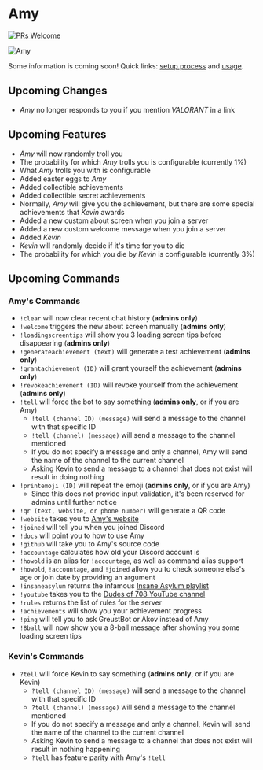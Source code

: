 # Amy

[![PRs Welcome](https://img.shields.io/badge/PRs-welcome-brightgreen.svg?style=flat-square)](http://makeapullrequest.com)

![Amy](https://i.imgur.com/q2YAmF5.png)

Some information is coming soon! Quick links: [setup process](setup) and [usage](usage).

## Upcoming Changes

* *Amy* no longer responds to you if you mention *VALORANT* in a link

## Upcoming Features

* *Amy* will now randomly troll you
* The probability for which *Amy* trolls you is configurable (currently 1%)
* What *Amy* trolls you with is configurable
* Added easter eggs to *Amy*
* Added collectible achievements
* Added collectible secret achievements
* Normally, *Amy* will give you the achievement, but there are some special achievements that *Kevin* awards
* Added a new custom about screen when you join a server
* Added a new custom welcome message when you join a server
* Added *Kevin*
* *Kevin* will randomly decide if it's time for you to die
* The probability for which you die by *Kevin* is configurable (currently 3%)

## Upcoming Commands

### Amy's Commands

* `!clear` will now clear recent chat history (**admins only**)
* `!welcome` triggers the new about screen manually (**admins only**)
* `!loadingscreentips` will show you 3 loading screen tips before disappearing (**admins only**)
* `!generateachievement (text)` will generate a test achievement (**admins only**)
* `!grantachievement (ID)` will grant yourself the achievement (**admins only**)
* `!revokeachievement (ID)` will revoke yourself from the achievement (**admins only**)
* `!tell` will force the bot to say something (**admins only**, or if you are Amy)
  * `!tell (channel ID) (message)` will send a message to the channel with that specific ID
  * `!tell (channel) (message)` will send a message to the channel mentioned
  * If you do not specify a message and only a channel, Amy will send the name of the channel to the current channel
  * Asking Kevin to send a message to a channel that does not exist will result in doing nothing
* `!printemoji (ID)` will repeat the emoji (**admins only**, or if you are Amy)
  * Since this does not provide input validation, it's been reserved for admins until further notice
* `!qr (text, website, or phone number)` will generate a QR code
* `!website` takes you to [Amy's website](https://amyhelps.ml)
* `!joined` will tell you when you joined Discord
* `!docs` will point you to how to use Amy
* `!github` will take you to Amy's source code
* `!accountage` calculates how old your Discord account is
* `!howold` is an alias for `!accountage`, as well as command alias support
* `!howold`, `!accountage`, and `!joined` allow you to check someone else's age or join date by providing an argument
* `!insaneasylum` returns the infamous [Insane Asylum playlist](https://www.youtube.com/playlist?list=PL3q1l2_RQCr7fk0jyOmNwiUp9F6CaDyQd)
* `!youtube` takes you to the [Dudes of 708 YouTube channel](https://www.youtube.com/channel/UCdbqUWT3_0WgybqNuCX9uJA)
* `!rules` returns the list of rules for the server
* `!achievements` will show you your achievement progress
* `!ping` will tell you to ask GreustBot or Akov instead of Amy
* `!8ball` will now show you a 8-ball message after showing you some loading screen tips

### Kevin's Commands

* `?tell` will force Kevin to say something (**admins only**, or if you are Kevin)
  * `?tell (channel ID) (message)` will send a message to the channel with that specific ID
  * `?tell (channel) (message)` will send a message to the channel mentioned
  * If you do not specify a message and only a channel, Kevin will send the name of the channel to the current channel
  * Asking Kevin to send a message to a channel that does not exist will result in nothing happening
  * `?tell` has feature parity with Amy's `!tell`
